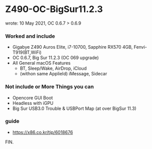 # Z490-OC-BigSur11.2.3

wrote: 10 May 2021, OC 0.6.7 > 0.6.9

### Worked and include
- Gigabye Z490 Auros Elite, i7-10700, Sapphire RX570 4GB, Fenvi-T919(BT,WiFi)
- OC 0.6.7, Big Sur 11.2.3 (OC 069 upgrade)
- All General macOS Features
  - BT, Sleep/Wake, AirDrop, iCloud
  - (withon same ApplieId) iMessage, Sidecar 
 
### Not include or More Things you can
- Opencore GUI Boot
- Headless with iGPU
- Big Sur USB3.0 Trouble & USBPort Map (at over BigSur 11.3)

### guide
- https://x86.co.kr/tip/6018676

FIN.
